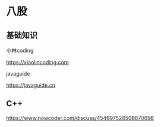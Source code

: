 # 八股

## 基础知识

小林coding

https://xiaolincoding.com

javaguide

https://javaguide.cn

## C++

https://www.nowcoder.com/discuss/454697528508870656